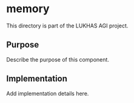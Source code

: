 # memory

This directory is part of the LUKHAS AGI project.

## Purpose
Describe the purpose of this component.

## Implementation
Add implementation details here.
